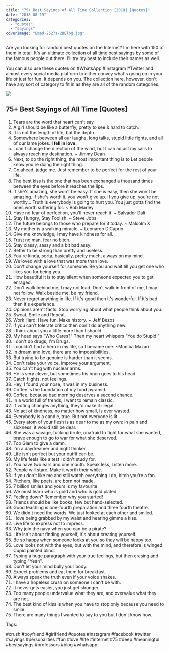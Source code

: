 ```yaml
---
title: "75+ Best Sayings of All Time Collection [2018] [Quotes]"
date: "2018-08-19"
categories: 
  - "quotes"
  - "sayings"
coverImage: "Emad-2527s-2BBlog.jpg"
---
```


Are you looking for random best quotes on the Internet? I'm here with 150 of them in total. It's an ultimate collection of all time best sayings by some of the famous people out there. I'll try my best to include their names as well.

You can also use these quotes on #WhatsApp #Instagram #Twitter and almost every social media platform to either convey what's going on in your life or just for fun. It depends on you. The collection here, however, don't have any sort of category to fit in as they are all of the random categories.

[![](/posts/2018/08/images/Emad-2527s-2BBlog.png)](https://sastaeinstein.com/wp-content/uploads/2018/08/Emad-2527s-2BBlog.png)

##  75+ Best Sayings of All Time \[Quotes\]

1. Tears are the word that heart can't say
2. A girl should be like a butterfly, pretty to see & hard to catch.
3. It is not the length of life, but the depth.
4. Somewhere between all our laughs, long talks, stupid little fights, and all of our lame jokes. **I fell in love.**
5. I can't change the direction of the wind, but I can adjust my sails to always reach my destination. ~ Jimmy Dean
6. Next, to do the right thing, the most important thing is to Let people know you're doing the right thing.
7. Go ahead, judge me. Just remember to be perfect for the rest of your life.
8. The best kiss is the one that has been exchanged a thousand times between the eyes before it reaches the lips.
9. If she's amazing, she won't be easy. If she is easy, then she won't be amazing. If she's worth it, you won't give up. If you give up, you're not worthy... Truth is everybody is going to hurt you. You just gotta find the ones worth suffering for. ~ Bob Marley
10. Have no fear of perfection, you'll never reach it. ~ Salvador Dali
11. Stay Hungry, Stay Foolish. ~ Steve Jobs
12. The future belongs to those who prepare for it today. ~ Malcolm X
13. My mother is a walking miracle. ~ Leonardo DiCaprio
14. Give me knowledge, I may have kindness for all.
15. Trust no man, fear no bitch. 
16. Stay classy, sassy and a bit bad assy.
17. Better to be strong than pretty and useless.
18. You're kinda, sorta, basically, pretty much, always on my mind.
19. We loved with a love that was more than love.
20. Don't change yourself for someone. Be you and wait till you get one who likes you for being you.
21. How beautiful it is to stay silent when someone expected you to get enraged.
22. Don't walk behind me, I may not lead. Don't walk in front of me, I may not follow. Walk beside me, be my friend.
23. Never regret anything in life. If it's good then it's wonderful. If it's bad then it's experience.
24. Opinions aren't facts. Stop worrying about what people think about you.
25. Sweat, Smile and Repeat.
26. Work Hard, Have fun. Make history. ~ Jeff Bezos
27. If you can't tolerate critics then don't do anything new.
28. I think about you a little more than I should.
29. My head says "Who Cares?" Then my heart whispers "You do Stupid!"
30. I don't do drugs, I'm Drugs.
31. I couldn't find a hero in my life, so I became one. ~Muniba Mazari
32. In dream and love, there are no impossibilities.
33. But trying to be genuine is harder than it seems.
34. Don't raise your voice, improve your argument.
35. You can't hug with nuclear arms.
36. He is very clever, but sometimes his brain goes to his head.
37. Catch flights, not feelings.
38. Hey, I found your nose, it was in my business.
39. Coffee is the foundation of my food pyramid.
40. Coffee, because bad morning deserves a second chance.
41. In a world full of trends, I want to remain classic.
42. If voting changes anything, they'd make it illegal.
43. No act of kindness, no matter how small, is ever wasted.
44. Everybody is a candle, true. But not everyone is lit.
45. Every atom of your flesh is as dear to me as my own: in pain and sickness, it would still be dear.
46. She was a savage, fucking brute, unafraid to fight for what she wanted, brave enough to go to war for what she deserved.
47. Too Glam to give a damn.
48. I'm a daydreamer and night thinker.
49. Life isn't perfect but your outfit can be.
50. My life feels like a test I didn't study for.
51. You have two ears and one mouth. Speak less, Listen more.
52. People will stare. Make it worth their while.
53. If you don't like me and still watch everything I do, bitch you're a fan.
54. Pitchers, like poets, are born not made.
55. 7 billion smiles and yours is my favourite.
56. We must learn who is gold and who is gold plated.
57. Feeling down? Remember why you started!
58. Friends should be like books, few but hand-selected.
59. Good teaching is one-fourth preparation and three fourth theatre.
60. We didn't need the words. We just looked at each other and smiled.
61. I love being grabbed by my waist and hearing gimme a kiss.
62. Live life to express not to impress.
63. Why join the navy when you can be a pirate?
64. Life isn't about finding yourself, it's about creating yourself.
65. Be so happy when someone looks at you so they will be happy too.
66. Love looks not with the eyes, but with the mind, and therefore is winged Cupid painted blind.
67. Typing a huge paragraph with your true feelings, but then erasing and typing "Yeah".
68. Don't let your mind bully your body.
69. Expect problems and eat them for breakfast.
70. Always speak the truth even if your voice shakes.
71. I have a hopeless crush on someone I can't be with.
72. It never gets easier, you just get stronger.
73. Too many people undervalue what they are, and overvalue what they are not.
74. The best kind of kiss is when you have to stop only because you need to smile.
75. There are many things I wanted to say to you but I don't know how.

Tags: 

#crush #boyfriend #girlfriend #quotes #instagram #facebook #twitter #sayings #personalities #fun #love #life #internet #75 #deep #meaningful #bestsayings #professors #blog #whatsapp

